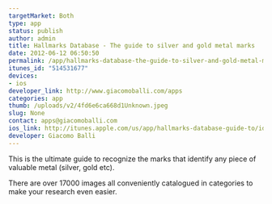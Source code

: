 ```yaml
--- 
targetMarket: Both
type: app
status: publish
author: admin
title: Hallmarks Database - The guide to silver and gold metal marks
date: 2012-06-12 06:50:50
permalink: /app/hallmarks-database-the-guide-to-silver-and-gold-metal-marks
itunes_id: "514531677"
devices: 
- ios
developer_link: http://www.giacomoballi.com/apps
categories: app
thumb: /uploads/v2/4fd6e6ca668d1Unknown.jpeg
slug: None
contact: apps@giacomoballi.com
ios_link: http://itunes.apple.com/us/app/hallmarks-database-guide-to/id514531677?ls=1%26mt=8
developer: Giacomo Balli
---
```



This is the ultimate guide to recognize the marks that identify any piece of valuable metal (silver, gold etc).  

  

There are over 17000 images all conveniently catalogued in categories to make your research even easier.
